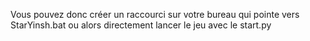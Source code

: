 Vous pouvez donc créer un raccourci sur votre bureau qui pointe vers StarYinsh.bat ou alors directement lancer le jeu avec le start.py